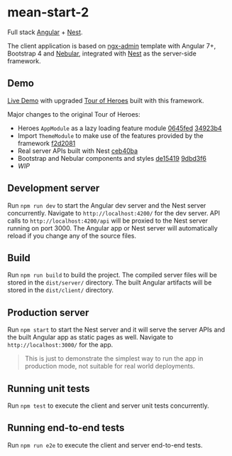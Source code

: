 # mean-start-2

Full stack [Angular](https://github.com/angular/angular) + [Nest](https://github.com/nestjs/nest).

The client application is based on [ngx-admin](https://github.com/akveo/ngx-admin) template with Angular 7+, Bootstrap 4 and [Nebular](https://github.com/akveo/nebular), integrated with [Nest](https://github.com/nestjs/nest) as the server-side framework.

## Demo

[Live Demo](https://mean-start-2.herokuapp.com) with upgraded [Tour of Heroes](https://mean-start-2.herokuapp.com/#/pages/heroes/dashboard) built with this framework.

Major changes to the original Tour of Heroes:
-	Heroes `AppModule` as a lazy loading feature module [0645fed](https://github.com/cj-wang/mean-start-2/commit/0645fed0c5d716325a5f8064f7778b9c719deb0c) [34923b4](https://github.com/cj-wang/mean-start-2/commit/34923b4d21bbc5170da8356554e148252bb811ce)
-	Import `ThemeModule` to make use of the features provided by the framework [f2d2081](https://github.com/cj-wang/mean-start-2/commit/f2d20813fa12d113eaf40ac9ed1fa7df3af8e265)
-	Real server APIs built with Nest [ceb40ba](https://github.com/cj-wang/mean-start-2/commit/ceb40ba252d7be6c73a73c3a25bd60021bebd350)
-	Bootstrap and Nebular components and styles [de15419](https://github.com/cj-wang/mean-start-2/commit/de15419ac3987d4933e12cf61efc710c66923eef) [9dbd3f6](https://github.com/cj-wang/mean-start-2/commit/9dbd3f6f2983292593bb9aa84e46a4daf05443a2)
- *WIP*

## Development server

Run `npm run dev` to start the Angular dev server and the Nest server concurrently. Navigate to `http://localhost:4200/` for the dev server. API calls to `http://localhost:4200/api` will be proxied to the Nest server running on port 3000. The Angular app or Nest server will automatically reload if you change any of the source files.

## Build

Run `npm run build` to build the project. The compiled server files will be stored in the `dist/server/` directory. The built Angular artifacts will be stored in the `dist/client/` directory.

## Production server

Run `npm start` to start the Nest server and it will serve the server APIs and the built Angular app as static pages as well. Navigate to `http://localhost:3000/` for the app.
> This is just to demonstrate the simplest way to run the app in production mode, not suitable for real world deployments.

## Running unit tests

Run `npm test` to execute the client and server unit tests concurrently.

## Running end-to-end tests

Run `npm run e2e` to execute the client and server end-to-end tests.
